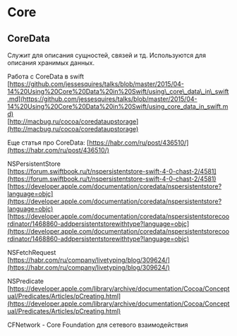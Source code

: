 # Core

## CoreData

Служит для описания сущностей, связей и тд. Используются для описания хранимых данных.

Работа с CoreData в swift  
[https://github.com/jessesquires/talks/blob/master/2015/04-14%20Using%20Core%20Data%20in%20Swift/using\_core\_data\_in\_swift.md](https://github.com/jessesquires/talks/blob/master/2015/04-14%20Using%20Core%20Data%20in%20Swift/using_core_data_in_swift.md)  
[http://macbug.ru/cocoa/coredataupstorage](http://macbug.ru/cocoa/coredataupstorage)

Еще статья про CoreData: [https://habr.com/ru/post/436510/](https://habr.com/ru/post/436510/)



NSPersistentStore  
[https://forum.swiftbook.ru/t/nspersistentstore-swift-4-0-chast-2/4581](https://forum.swiftbook.ru/t/nspersistentstore-swift-4-0-chast-2/4581)  
[https://developer.apple.com/documentation/coredata/nspersistentstore?language=objc](https://developer.apple.com/documentation/coredata/nspersistentstore?language=objc)  
[https://developer.apple.com/documentation/coredata/nspersistentstorecoordinator/1468860-addpersistentstorewithtype?language=objc](https://developer.apple.com/documentation/coredata/nspersistentstorecoordinator/1468860-addpersistentstorewithtype?language=objc)

NSFetchRequest  
[https://habr.com/ru/company/livetyping/blog/309624/](https://habr.com/ru/company/livetyping/blog/309624/)

NSPredicate  
[https://developer.apple.com/library/archive/documentation/Cocoa/Conceptual/Predicates/Articles/pCreating.html](https://developer.apple.com/library/archive/documentation/Cocoa/Conceptual/Predicates/Articles/pCreating.html)

CFNetwork - Core Foundation для сетевого взаимодействия

